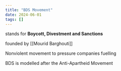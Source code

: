 ```yaml
---
title: "BDS Movement"
date: 2024-06-01
tags: []
---
```

stands for **Boycott, Divestment and Sanctions**

founded by [[Mourid Barghouti]]

Nonviolent movement to pressure companies fuelling 

BDS is modelled after the Anti-Apartheid Movement